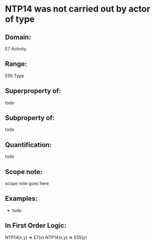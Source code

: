 # NTP14 was not carried out by actor of type

## Domain: 

E7 Activity

## Range: 

E55 Type

## Superproperty of: 

todo

## Subproperty of: 

todo

## Quantification: 

todo

## Scope note: 

scope note goes here

## Examples: 

* todo

## In First Order Logic: 

NTP14(x,y) ⇒ E7(x)
NTP14(x,y) ⇒ E55(y)

